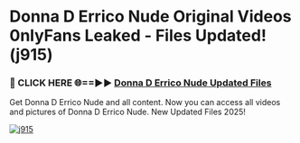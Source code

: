 # Donna D Errico Nude Original Videos 0nlyFans Leaked - Files Updated! (j915)

<h3>🔴 CLICK HERE 🌐==►► <a href="https://tinyurl.com/5h6xmrr3" rel="nofollow">Donna D Errico Nude Updated Files</a></h3>

Get Donna D Errico Nude and all content. Now you can access all videos and pictures of Donna D Errico Nude. New Updated Files 2025!

[![j915](https://i.imgur.com/KVD873Z.gif)](https://tinyurl.com/5h6xmrr3)
